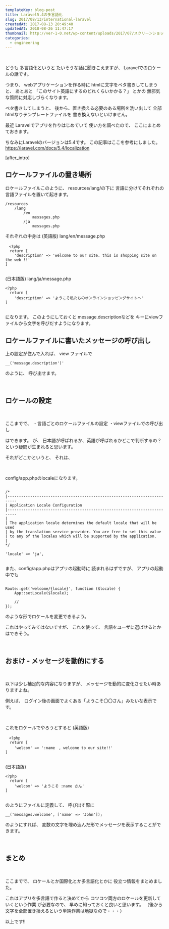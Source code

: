 ```yaml
---
templateKey: blog-post
title: Laravel5.4の多言語化
slug: 2017/08/13/international-laravel
createdAt: 2017-08-13 20:49:40
updatedAt: 2018-08-26 11:47:17
thumbnail: http://ver-1-0.net/wp-content/uploads/2017/07/スクリーンショット-2017-07-27-0.16.06.png
categories: 
  - engineering
---
```


&nbsp;
&nbsp;


どうも
多言語化というと
たいそうな話に聞きこえますが、
Laravelでのロケールの話です。

つまり、
webアプリケーションを作る時に
htmlに文字をベタ書きしてしまうと、
あとあと
「このサイト英語にするのどれくらいかかる？」
とかの
無邪気な質問に対応しづらくなります。

ベタ書きしてしまうと、
後から、置き換える必要のある場所を洗い出して
全部htmlなりテンプレートファイルを
書き換えないといけません。


最近
Laravelでアプリを作りはじめていて
使い方を調べたので、
ここにまとめておきます。

ちなみにLaravelのバージョンは5.4です。
この記事はここを参考にしました。
<a href="https://laravel.com/docs/5.4/localization">https://laravel.com/docs/5.4/localization</a>


[after_intro]


<h2 class="chapter">ロケールファイルの置き場所</h2>

ロケールファイルこのように、
resources/lang/の下に
言語に分けてそれぞれの言語ファイルを置いて起きます。

<pre><code class="language-php">/resources
    /lang
        /en
            messages.php
        /ja
            messages.php
</code></pre>

それぞれの中身は
(英語版) lang/en/message.php

<pre><code class="language-php">　&lt;?php
  return [
    'description' => 'welcome to our site. this is shopping site on the web !!'
]

</code></pre>

(日本語版) lang/ja/message.php
<pre><code class="language-php">&lt;?php
  return [
    'description' => 'ようこそ私たちのオンラインショッピングサイトへ'
]

</code></pre>

になります。
このようにしておくと
message.descriptionなどを
キーにviewファイルから文字を呼びだすようになります。

<h2>ロケールファイルに書いたメッセージの呼び出し</h2>


上の設定が住んで入れば、
view ファイルで
<pre><code class="language-php">__('message.description')'</code></pre>
のように、
呼び出せます。

&nbsp;


<h2  class="chapter">ロケールの設定</h2>

&nbsp;
&nbsp;


ここまでで、
・言語ごとのロケールファイルの設定
・viewファイルでの呼び出し

はできます。
が、
日本語が呼ばれるか、英語が呼ばれるかどこで判断するの？
という疑問が生まれると思います。

それがどこかというと、
それは、

&nbsp;
&nbsp;

config/app.phpのlocaleになります。

<pre><code class="language-php">    
/*
|--------------------------------------------------------------------------
| Application Locale Configuration
|--------------------------------------------------------------------------
|
| The application locale determines the default locale that will be used
| by the translation service provider. You are free to set this value
| to any of the locales which will be supported by the application.
|
*/

'locale' => 'ja',

</code></pre>


また、config/app.phpはアプリの起動時に
読まれるはずですが、
アプリの起動中でも

<pre><code class="language-php">
Route::get('welcome/{locale}', function ($locale) {
    App::setLocale($locale);

    //
});</code></pre>

のような形でロケールを変更できるよう。

これはやってみてはないですが、
これを使って、
言語をユーザに選ばせるとかはできそう。

&nbsp;
&nbsp;

<h2 class="chapter">おまけ - メッセージを動的にする</h2>

&nbsp;
&nbsp;

以下は少し補足的な内容になりますが、
メッセージを動的に変化させたい時ありますよね。

例えば、
ログイン後の画面でよくある「ようこそ〇〇さん」みたいな表示です。

&nbsp;
&nbsp;

これをロケールでやろうとすると
(英語版)
<pre><code class="language-php">　&lt;?php
  return [
    'welcom' => ':name　, welcome to our site!!'
]

</code></pre>

(日本語版)
<pre><code class="language-php">&lt;?php
  return [
    'welcom' => 'ようこそ :name さん'
]

</code></pre>

のようにファイルに定義して、
呼び出す際に
<pre><code class="language-php">__('messages.welcome', ['name' => 'John']);</code></pre>

のようにすれば、
変数の文字を埋め込んだ形でメッセージを表示することができます。

&nbsp;
&nbsp;

<h2 class="chapter">まとめ</h2>

&nbsp;
&nbsp;

ここまでで、
ロケールとか国際化とか多言語化とかに
役立つ情報をまとめました。

これはアプリを多言語で作ると決めてから
コツコツ両方のロケールを更新していくという作業
が必要なので、
早めに知っておくと良いと思います。
（後から文字を全部置き換えるという単純作業は地獄なので・・・）

以上です!!


